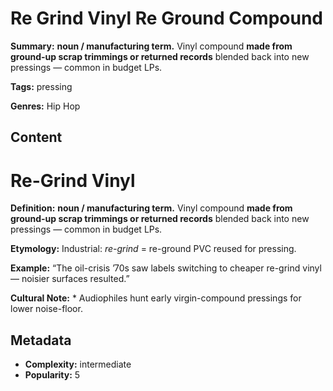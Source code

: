 # Re Grind Vinyl Re Ground Compound

**Summary:** **noun / manufacturing term.** Vinyl compound **made from ground-up scrap trimmings or returned records** blended back into new pressings — common in budget LPs.

**Tags:** pressing

**Genres:** Hip Hop

## Content

# Re-Grind Vinyl

**Definition:** **noun / manufacturing term.** Vinyl compound **made from ground-up scrap trimmings or returned records** blended back into new pressings — common in budget LPs.

**Etymology:** Industrial: *re-grind* = re-ground PVC reused for pressing.

**Example:** “The oil-crisis ’70s saw labels switching to cheaper re-grind vinyl — noisier surfaces resulted.”

**Cultural Note:** * Audiophiles hunt early virgin-compound pressings for lower noise-floor.

## Metadata

- **Complexity:** intermediate
- **Popularity:** 5
